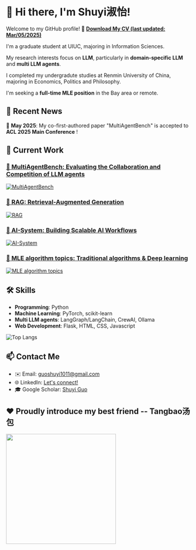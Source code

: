 <!--
**Shuyi1011/Shuyi1011** is a ✨ _special_ ✨ repository because its `README.md` (this file) appears on your GitHub profile.

Here are some ideas to get you started:

- 🔭 I’m currently working on ...
- 🌱 I’m currently learning ...
- 👯 I’m looking to collaborate on ...
- 🤔 I’m looking for help with ...
- 💬 Ask me about ...
- 📫 How to reach me: ...
- 😄 Pronouns: ...
- ⚡ Fun fact: ...
-->


# 👋 Hi there, I'm Shuyi淑怡!
Welcome to my GitHub profile! 
📄 **[Download My CV (last updated: Mar/05/2025)](https://github.com/Shuyi1011/Shuyi1011/blob/main/ShuyiGuo_MLE.pdf)**

I'm a graduate student at UIUC, majoring in Information Sciences.

My research interests focus on **LLM**, particularly in **domain-specific LLM** and **multi LLM agents**.

I completed my undergradute studies at Renmin University of China, majoring in Economics, Politics and Philosophy.

I'm seeking a **full-time MLE position** in the Bay area or remote. 

## 📰 Recent News
🎉 **May 2025**: My co-first-authored paper "MultiAgentBench" is accepted to **ACL 2025 Main Conference** !

## 🔭 Current Work

### [🔗 MultiAgentBench: Evaluating the Collaboration and Competition of LLM agents](https://www.arxiv.org/abs/2503.01935) 

[![MultiAgentBench](https://github-readme-stats.vercel.app/api/pin/?username=MultiagentBench&repo=MARBLE&theme=radical&timestamp=20250307)](https://github.com/MultiagentBench/MARBLE)

### [🔗 RAG: Retrieval-Augmented Generation](https://github.com/Shuyi1011/RAG)
[![RAG](https://github-readme-stats.vercel.app/api/pin/?username=Shuyi1011&repo=RAG&theme=tokyonight&timestamp=20250307)](https://github.com/Shuyi1011/RAG)

### [🔗 AI-System: Building Scalable AI Workflows](https://github.com/Shuyi1011/AI-system)
[![AI-System](https://github-readme-stats.vercel.app/api/pin/?username=Shuyi1011&repo=AI-system&theme=merko&timestamp=20250307)](https://github.com/Shuyi1011/AI-system)

### [🔗 MLE algorithm topics: Traditional algorithms & Deep learning](https://github.com/Shuyi1011/ML-learning)
[![MLE algorithm topics](https://github-readme-stats.vercel.app/api/pin/?username=Shuyi1011&repo=ML-learning&theme=merko&timestamp=20250307)](https://github.com/Shuyi1011/ML-learning)

## 🛠 Skills
- **Programming**: Python
- **Machine Learning**: PyTorch, scikit-learn
- **Multi LLM agents**: LangGraph/LangChain, CrewAI, Ollama
- **Web Development**: Flask, HTML, CSS, Javascript

![Top Langs](https://github-readme-stats.vercel.app/api/top-langs/?username=shuyi1011&layout=compact&theme=tokyonight)

## 📫 Contact Me
- ✉️ Email: guoshuyi1011@gmail.com
- 🌐 LinkedIn: [Let's connect!](https://www.linkedin.com/in/shuyi-guo-033035230/)
- 🎓 Google Scholar: [Shuyi Guo](https://scholar.google.com/citations?user=3xN44dcAAAAJ&hl=zh-CN)

## ❤️ Proudly introduce my best friend -- Tangbao汤包
<img src="https://github.com/user-attachments/assets/eadbc9b4-2f7e-48a6-babe-b864fa8060a3" width="300">
